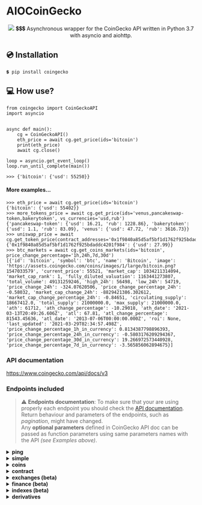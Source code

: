 # AIOCoinGecko
<p align="center">
<img src="https://user-images.githubusercontent.com/64792903/112778422-2bffd480-904d-11eb-83ee-edecd6599f1f.png">
	💲💲💲 Asynchronous wrapper for the CoinGecko API written in Python 3.7 with asyncio and aiohttp.
</p>


## 💿 Installation

```
💲 pip install coingecko
```

## 💻 How use?
```python3
from coingecko import CoinGeckoAPI
import asyncio


async def main():
    cg = CoinGeckoAPI()
    eth_price = await cg.get_price(ids='bitcoin')
    print(eth_price)
    await cg.close()

loop = asyncio.get_event_loop()
loop.run_until_complete(main())

>>> {'bitcoin': {'usd': 55250}}
```
#### More examples...
```python3
>>> eth_price = await cg.get_price(ids='bitcoin')
{'bitcoin': {'usd': 55402}}
>>> more_tokens_price = await cg.get_price(ids='venus,pancakeswap-token,bakerytoken', vs_currencies='usd,rub')
{'pancakeswap-token': {'usd': 16.21, 'rub': 1228.86}, 'bakerytoken': {'usd': 1.1, 'rub': 83.09}, 'venus': {'usd': 47.72, 'rub': 3616.73}}
>>> uniswap_price = await cg.get_token_price(contract_addresses='0x1f9840a85d5af5bf1d1762f925bdaddc4201f984')
{'0x1f9840a85d5af5bf1d1762f925bdaddc4201f984': {'usd': 27.99}}
>>> btc_markets = await cg.get_coins_markets(ids='bitcoin', price_change_percentage='1h,24h,7d,30d')
[{'id': 'bitcoin', 'symbol': 'btc', 'name': 'Bitcoin', 'image': 'https://assets.coingecko.com/coins/images/1/large/bitcoin.png?1547033579', 'current_price': 55521, 'market_cap': 1034211314094, 'market_cap_rank': 1, 'fully_diluted_valuation': 1163441273807, 'total_volume': 49131259246, 'high_24h': 56498, 'low_24h': 54719, 'price_change_24h': -324.07620506, 'price_change_percentage_24h': -0.58032, 'market_cap_change_24h': -8829421386.302612, 'market_cap_change_percentage_24h': -0.84651, 'circulating_supply': 18667412.0, 'total_supply': 21000000.0, 'max_supply': 21000000.0, 'ath': 61712, 'ath_change_percentage': -10.29018, 'ath_date': '2021-03-13T20:49:26.606Z', 'atl': 67.81, 'atl_change_percentage': 81543.45636, 'atl_date': '2013-07-06T00:00:00.000Z', 'roi': None, 'last_updated': '2021-03-29T02:34:57.498Z', 'price_change_percentage_1h_in_currency': 0.8134387798896393, 'price_change_percentage_24h_in_currency': -0.5803176209294367, 'price_change_percentage_30d_in_currency': 19.266972573440928, 'price_change_percentage_7d_in_currency': -3.565856062894675}]

```

### API documentation
https://www.coingecko.com/api/docs/v3

### Endpoints included
> :warning: **Endpoints documentation**: To make sure that your are using properly each endpoint you should check the [API documentation](https://www.coingecko.com/api/docs/v3). Return behaviour and parameters of the endpoints, such as *pagination*, might have changed. <br> Any **optional parameters** defined in CoinGecko API doc can be passed as function parameters using same parameters names with the API *(see Examples above)*.

<details> 
<summary>
<b>ping<b>
</summary><br>

**/ping** (Check API server status)<br>

```python 
cg.ping()
```
</details> 	


<details> 
<summary>
<b>simple<b>
</summary><br>

**/simple/price** (Get the current price of any cryptocurrencies in any other supported currencies that you need)
```python 
cg.get_price()
```
**/simple/token_price/{id}** (Get current price of tokens (using contract addresses) for a given platform in any other currency that you need)
```python 
cg.get_token_price()
```  
**/simple/supported_vs_currencies** (Get list of supported_vs_currencies)
```python 
cg.get_supported_vs_currencies()
```
</details> 	

<details> 
<summary>
<b>coins<b>
</summary><br>

**/coins/list** (List all supported coins id, name and symbol (no pagination required))
```python
cg.get_coins_list()
```
**/coins/markets** (List all supported coins price, market cap, volume, and market related data)
```python
cg.get_coins_markets()
```
**/coins/{id}** (Get current data (name, price, market, ... including exchange tickers) for a coin)
```python
cg.get_coin_by_id()
```
**/coins/{id}/tickers** (Get coin tickers (paginated to 100 items))
```python
cg.get_coin_ticker_by_id()
```
**/coins/{id}/history** (Get historical data (name, price, market, stats) at a given date for a coin)
```python
cg.get_coin_history_by_id()
```
**/coins/{id}/market_chart** (Get historical market data include price, market cap, and 24h volume (granularity auto))
```python
cg.get_coin_market_chart_by_id()
```
**/coins/{id}/market_chart/range** (Get historical market data include price, market cap, and 24h volume within a range of timestamp (granularity auto))
```python
cg.get_coin_market_chart_range_by_id()
```
**/coins/{id}/status_updates** (Get status updates for a given coin (beta))
```python
cg.get_coin_status_updates_by_id()
```
**/coins/{id}/ohlc** (Get coin's OHLC (beta))
```python
cg.get_coin_ohlc_by_id()
```
</details> 

<details> 
<summary>
<b>contract<b>
</summary><br>

**/coins/{id}/contract/{contract_address}** (Get coin info from contract address)
```python
cg.get_coin_info_from_contract_address_by_id()
```
**/coins/{id}/contract/{contract_address}/market_chart/** (Get historical market data include price, market cap, and 24h volume (granularity auto) from a contract address)
```python
cg.get_coin_market_chart_from_contract_address_by_id()
```
**/coins/{id}/contract/{contract_address}/market_chart/range** (Get historical market data include price, market cap, and 24h volume within a range of timestamp (granularity auto) from a contract address)
```python
cg.get_coin_market_chart_range_from_contract_address_by_id()
```
</details> 	

<details> 
<summary>
<b>exchanges (beta)<b>
</summary><br>

**/exchanges** (List all exchanges)
```python
cg.get_exchanges_list()
```
**/exchanges/list** (List all supported markets id and name (no pagination required))
```python
cg.get_exchanges_id_name_list()
```
**/exchanges/{id}** (Get exchange volume in BTC and top 100 tickers only)
```python
cg.get_exchanges_by_id()
```
**/exchanges/{id}/tickers** (Get exchange tickers (paginated, 100 tickers per page))
```python
cg.get_exchanges_tickers_by_id()
```
**/exchanges/{id}/status_updates** (Get status updates for a given exchange (beta))
```python
cg.get_exchanges_status_updates_by_id()
```
**/exchanges/{id}/volume_chart** (Get volume_chart data for a given exchange (beta))
```python
cg.get_exchanges_volume_chart_by_id()
```
</details> 	

<details> 
<summary>
<b>finance (beta)<b>
</summary><br>

**/finance_platforms** (List all finance platforms)
```python
cg.get_finance_platforms()
```
**/finance_products** (List all finance products)
 ```python
 cg.get_finance_products()
```
</details> 	


<details> 
<summary>
<b>indexes (beta)<b>
</summary><br>

**/indexes** (List all market indexes)
```python
cg.get_indexes()
```
**/indexes/{id}** (Get market index by id)
```python
cg.get_indexes_by_id()
```
**/indexes/list** (List market indexes id and name)
```python
cg.get_indexes_list()
```
</details> 	

<details> 
<summary>
<b>derivatives<b>
</summary><br>

**/derivatives** (List all derivative tickers)
```python
cg.get_derivatives()
```
**/derivatives/exchanges** (List all derivative exchanges)
```python
cg.get_derivatives_exchanges()
```
**/derivatives/exchanges/{id}** (Show derivative exchange data)
```python
cg.get_derivatives_exchanges_by_id()
```
**/derivatives/exchanges/list** (List all derivative exchanges name and identifier)
```python
cg.get_derivatives_exchanges_list()
```
</details>
